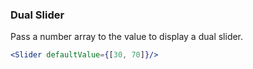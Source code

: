 <demo>

### Dual Slider

Pass a number array to the value to display a dual slider.

```jsx live
<Slider defaultValue={[30, 70]}/>
```

</demo>
